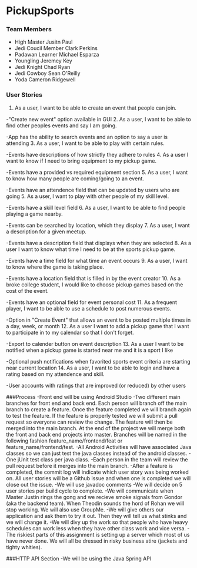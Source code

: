 PickupSports
============

### Team Members

* High Master Jusitn Paul
* Jedi Coucil Member Clark Perkins
* Padawan Learner Michael Esparza
* Youngling Jeremey Key
* Jedi Knight Chad Ryan
* Jedi Cowboy Sean O'Reilly
* Yoda Cameron Ridgewell


### User Stories

1. As a user, I want to be able to create an event that people can join.
  
  -"Create new event" option available in GUI
2. As a user, I want to be able to find other peoples events and say I am going.
  
  -App has the ability to search events and an option to say a user is attending
3. As a user, I want to be able to play with certain rules.
  
  -Events have descriptions of how strictly they adhere to rules
4. As a user I want to know if I need to bring equipment to my pickup game.
  
  -Events have a provided vs required equipment section
5. As a user, I want to know how many people are coming/going to an event.
  
  -Events have an attendence field that can be updated by users who are going
5. As a user, I want to play with other people of my skill level.
  
  -Events have a skill level field
6. As a user, I want to be able to find people playing a game nearby.
  
  -Events can be searched by location, which they display
7. As a user, I want a description for a given meetup.
  
  -Events have a description field that displays when they are selected
8. As a user I want to know what time I need to be at the sports pickup game.
  
  -Events have a time field for what time an event occurs
9. As a user, I want to know where the game is taking place. 
  
  -Events have a location field that is filled in by the event creator
10. As a broke college student, I would like to choose pickup games based on the cost of the event.
  
  -Events have an optional field for event personal cost
11. As a frequent player, I want to be able to use a schedule to post numerous events. 
  
  -Option in "Create Event" that allows an event to be posted multiple times in a day, week, or month 
12. As a user I want to add a pickup game that I want to participate in to my calendar so that I don't forget.
  
  -Export to calender button on event description
13. As a user I want to be notified when a pickup game is started near me and it is a sport I like
  
  -Optional push notifications when favorited sports event criteria are starting near current location
14. As a user, I want to be able to login and have a rating based on my attendence and skill.
  
  -User accounts with ratings that are improved (or reduced) by other users


###Process
-Front end will be using Android Studio
-Two different main branches for front end and back end. Each person will branch off the main branch to create a feature. Once the feature completed we will branch again to test the feature. If the feature is properly tested we will submit a pull request so everyone can review the change. The feature will then be merged into the main branch. At the end of the project we will merge both the front and back end projects into master. Branches will be named in the following fashion feature_name/frontend/feat or feature_name/frontend/test.
-All Android Activities will have associated Java classes so we can just test the java classes instead of the android classes.
-One jUnit test class per java class.
-Each person in the team will review the pull request before it merges into the main branch.
-After a feature is completed, the commit log will indicate which user story was being worked on. All user stories will be a Github issue and when one is completed we will close out the issue.
-We will use javadoc comments
-We will decide on 5 user stories per build cycle to complete.
-We will communicate when Master Justin rings the gong and we recieve smoke signals from Gondor (aka the backend team). When Theodin sounds the hord of Rohan we will stop working. We will also use GroupMe.
-We will give others our application and ask them to try it out. Then they will tell us what stinks and we will change it.
-We will divy up the work so that people who have heavy schedules can work less when they have other class work and vice versa.
-The riskiest parts of this assignment is setting up a server which most of us have never done. We will all be dressed in risky business atire (jackets and tighty whities).

###HTTP API Section
-We will be using the Java Spring API
